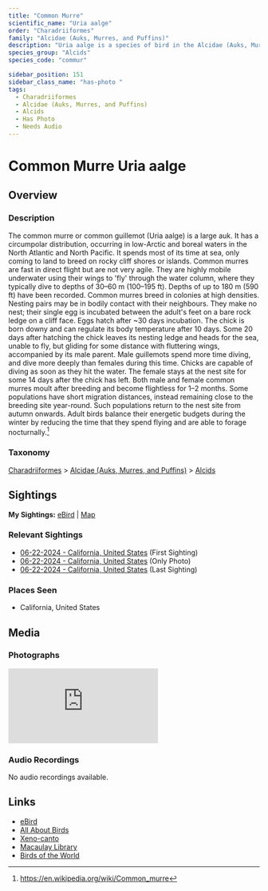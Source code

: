 ```yaml
---
title: "Common Murre"
scientific_name: "Uria aalge"
order: "Charadriiformes"
family: "Alcidae (Auks, Murres, and Puffins)"
description: "Uria aalge is a species of bird in the Alcidae (Auks, Murres, and Puffins) family. It has been observed 8 times. It has been photographed."
species_group: "Alcids"
species_code: "commur"

sidebar_position: 151
sidebar_class_name: "has-photo "
tags: 
  - Charadriiformes
  - Alcidae (Auks, Murres, and Puffins)
  - Alcids
  - Has Photo
  - Needs Audio
---
```


# Common Murre <span className='sci_name'>Uria aalge</span>

## Overview

### Description
The common murre or common guillemot (Uria aalge) is a large auk. It has a circumpolar distribution, occurring in low-Arctic and boreal waters in the North Atlantic and North Pacific. It spends most of its time at sea, only coming to land to breed on rocky cliff shores or islands.
Common murres are fast in direct flight but are not very agile. They are highly mobile underwater using their wings to 'fly' through the water column, where they typically dive to depths of 30–60 m (100–195 ft). Depths of up to 180 m (590 ft) have been recorded.
Common murres breed in colonies at high densities. Nesting pairs may be in bodily contact with their neighbours. They make no nest; their single egg is incubated between the adult's feet on a bare rock ledge on a cliff face. Eggs hatch after ~30 days incubation. The chick is born downy and can regulate its body temperature after 10 days. Some 20 days after hatching the chick leaves its nesting ledge and heads for the sea, unable to fly, but gliding for some distance with fluttering wings, accompanied by its male parent. Male guillemots spend more time diving, and dive more deeply than females during this time. Chicks are capable of diving as soon as they hit the water. The female stays at the nest site for some 14 days after the chick has left.
Both male and female common murres moult after breeding and become flightless for 1–2 months. Some populations have short migration distances, instead remaining close to the breeding site year-round. Such populations return to the nest site from autumn onwards. Adult birds balance their energetic budgets during the winter by reducing the time that they spend flying and are able to forage nocturnally.[^1]

[^1]: https://en.wikipedia.org/wiki/Common_murre

### Taxonomy
[Charadriiformes](/tags/charadriiformes) > [Alcidae (Auks, Murres, and Puffins)](/tags/alcidae-auks-murres-and-puffins) > [Alcids](/tags/alcids)


## Sightings

**My Sightings:** [eBird](https://ebird.org/lifelist?r=world&time=life&spp=commur) | [Map](/map?species_code=commur)

### Relevant Sightings

* [06-22-2024 - California, United States](https://ebird.org/checklist/S183306526) (First Sighting)
* [06-22-2024 - California, United States](https://ebird.org/checklist/S183306531) (Only Photo)
* [06-22-2024 - California, United States](https://ebird.org/checklist/S183306533) (Last Sighting)

### Places Seen

* California, United States



## Media
### Photographs
<iframe className="photo_iframe horizontal" src="https://macaulaylibrary.org/asset/627868853/embed" frameBorder="0" allowFullScreen></iframe>

### Audio Recordings
No audio recordings available.

## Links
* [eBird](https://ebird.org/species/commur) 
* [All About Birds](https://www.allaboutbirds.org/guide/commur) 
* [Xeno-canto](https://www.xeno-canto.org/species/uria-aalge) 
* [Macaulay Library](https://search.macaulaylibrary.org/catalog?taxonCode=commur&sort=rating_rank_desc)
* [Birds of the World](https://birdsoftheworld.org/bow/species/commur)
